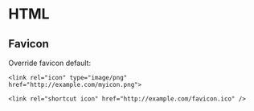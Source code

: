 # HTML

## Favicon

Override favicon default:

```
<link rel="icon" type="image/png" href="http://example.com/myicon.png">

<link rel="shortcut icon" href="http://example.com/favicon.ico" />
```
